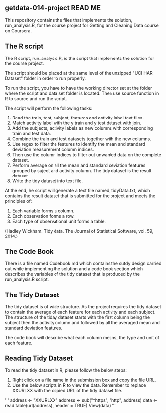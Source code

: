 ## getdata-014-project READ ME ##

This repository contains the files that implements the solution, 
run_analysis.R, for the course project for Getting and Cleaning Data 
course on Coursera.

## The R script ##
The R script, run_analysis.R, is the script that implements the solution 
for the course project. 

The script should be placed at the same level of the unzipped "UCI HAR 
Dataset" folder in order to run properly.

To run the script, you have to have the working director set at the 
folder where the script and data set folder is located. Then use source 
function in R to source and run the script.

The script will perform the following tasks:

1. Read the train, test, subject, features and activity label text files.
2. Match activity label with the y train and y test dataset with join.
3. Add the subjects, activity labels as new columns with corresponding
train and test data.
4. Combine the train and test datasets together with the new columns.
5. Use regex to filter the features to identify the mean and standard
deviation measurement column indices.
6. Then use the column indices to filter out unwanted data on the complete
dataset.
7. Perform average on all the mean and standard deviation features grouped
by suject and activity column. The tidy dataset is the result dataset.
8. Write the tidy dataset into text file.

At the end, he script will generate a text file named, tidyData.txt, which 
contains the result dataset that is submitted for the project and meets 
the principles of:

1. Each variable forms a column.
2. Each observation forms a row.
3. Each type of observational unit forms a table.

(Hadley Wickham. Tidy data. The Journal of Statistical Software, vol. 
59, 2014.)


## The Code Book ##
There is a file named Codebook.md which contains the sutdy design
carried out while implementing the solution and a code book section
which describes the variables of the tidy dataset that is produced
by the run_analysis.R script.


## The Tidy Dataset ##
The tidy dataset is of wide structure. As the project requires the
tidy dataset to contain the average of each feature for each activity
and each subject. The structure of the tiday dataset starts with the
first column being the subject then the activity column and followed
by all the averaged mean and standard deviation features.

The code book will describe what each column means, the type and unit
of each feature.

## Reading Tidy Dataset ##
To read the tidy dataset in R, please follow the below steps:

1. Right click on a file name in the submission box and copy the file URL.
2. Use the below scripts in R to view the data. Remember to replace XXURLXX
with the copied URL of the tidy dataset file.

'''
address <- "XXURLXX"
address <- sub("^https", "http", address)
data <- read.table(url(address), header = TRUE)
View(data)
'''
